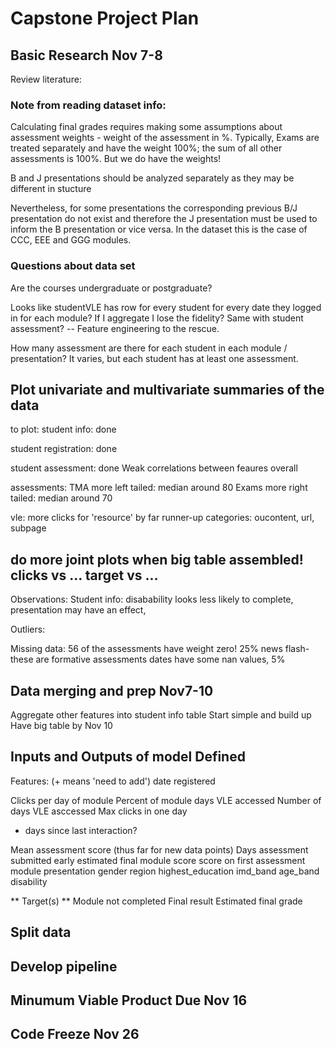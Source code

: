 # Capstone Project Plan


## Basic Research Nov 7-8
Review literature:


### Note from reading dataset info:
Calculating final grades requires making some assumptions about assessment weights - weight of the assessment in %. Typically, Exams are treated separately and have the weight 100%; the sum of all other assessments is 100%. But we do have the weights!

B and J presentations should be analyzed separately as they may be different in stucture 

Nevertheless, for some presentations the corresponding previous B/J presentation do not exist and therefore the J presentation must be used to inform the B presentation or vice versa. In the dataset this is the case of CCC, EEE and GGG modules.

### Questions about data set
Are the courses undergraduate or postgraduate?

Looks like studentVLE has row for every student for every date they logged in for each module? If I aggregate I lose the fidelity?
Same with student assessment? -- Feature engineering to the rescue.

How many assessment are there for each student in each module / presentation?
It varies, but each student has at least one assessment.

## Plot univariate and multivariate summaries of the data
to plot: 
student info: done

student registration: done

student assessment: done
Weak correlations between feaures overall

assessments:
TMA more left tailed: median around 80
Exams more right tailed: median around 70

vle:
more clicks for 'resource' by far
runner-up categories: oucontent, url, subpage

do more joint plots when big table assembled!
clicks vs ...
target vs ...
---

Observations:
Student info: disabability looks less likely to complete, presentation may have an effect, 

Outliers:


Missing data:
56 of the assessments have weight zero! 25% news flash-these are formative assessments
dates have some nan values, 5%


## Data merging and prep Nov7-10
Aggregate other features into student info table
Start simple and build up
Have big table by Nov 10

## Inputs and Outputs of model Defined
Features: (+ means 'need to add')
date registered

Clicks per day of module
Percent of module days VLE accessed
Number of days VLE asccessed
Max clicks in one day
+ days since last interaction?

Mean assessment score (thus far for new data points)
Days assessment submitted early
estimated final module score
score on first assessment
module
presentation
gender
region
highest_education
imd_band
age_band
disability

** Target(s) **
Module not completed
Final result
Estimated final grade


## Split data

## Develop pipeline



## Minumum Viable Product Due Nov 16


## Code Freeze Nov 26
